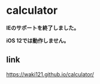 # calculator
**IEのサポートを終了しました。**

**iOS 12では動作しません。**


## link 
https://waki121.github.io/calculator/
